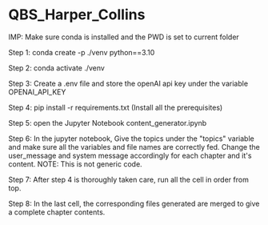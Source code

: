 # QBS_Harper_Collins

IMP: Make sure conda is installed and the PWD is set to current folder

Step 1: conda create -p ./venv python==3.10

Step 2: conda activate ./venv

Step 3: Create a .env file and store the openAI api key under the variable OPENAI_API_KEY 

Step 4: pip install -r requirements.txt  (Install all the prerequisites)

Step 5: open the Jupyter Notebook content_generator.ipynb

Step 6: In the jupyter notebook, Give the topics under the "topics" variable and make sure all the variables and file names are correctly fed. Change the user_message and system message accordingly for each chapter and it's content. 
NOTE: This is not generic code.  

Step 7: After step 4 is thoroughly taken care, run all the cell in order from top.

Step 8: In the last cell, the corresponding files generated are merged to give a complete chapter contents.




